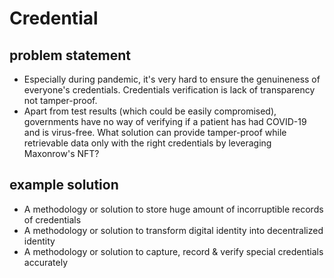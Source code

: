 # Credential

## problem statement

- Especially during pandemic, it's very hard to ensure the genuineness of everyone's credentials. Credentials verification is lack of transparency not tamper-proof.
- Apart from test results (which could be easily compromised), governments have no way of verifying if a patient has had COVID-19 and is virus-free. What solution can provide tamper-proof while retrievable data only with the right credentials by leveraging Maxonrow's NFT? 

## example solution

- A methodology or solution to store huge amount of incorruptible records of credentials
- A methodology or solution to transform digital identity into decentralized identity
- A methodology or solution to capture, record & verify special credentials accurately
